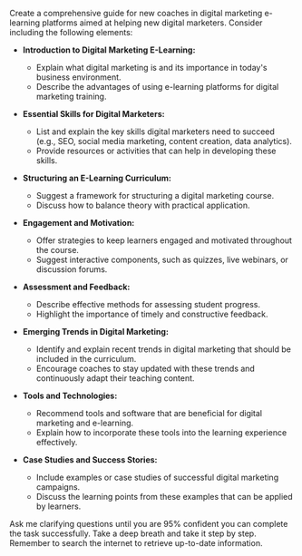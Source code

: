 Create a comprehensive guide for new coaches in digital marketing e-learning platforms aimed at helping new digital marketers. Consider including the following elements:

- **Introduction to Digital Marketing E-Learning:**
  - Explain what digital marketing is and its importance in today's business environment.
  - Describe the advantages of using e-learning platforms for digital marketing training.

- **Essential Skills for Digital Marketers:**
  - List and explain the key skills digital marketers need to succeed (e.g., SEO, social media marketing, content creation, data analytics).
  - Provide resources or activities that can help in developing these skills.

- **Structuring an E-Learning Curriculum:**
  - Suggest a framework for structuring a digital marketing course.
  - Discuss how to balance theory with practical application.

- **Engagement and Motivation:**
  - Offer strategies to keep learners engaged and motivated throughout the course.
  - Suggest interactive components, such as quizzes, live webinars, or discussion forums.

- **Assessment and Feedback:**
  - Describe effective methods for assessing student progress.
  - Highlight the importance of timely and constructive feedback.

- **Emerging Trends in Digital Marketing:**
  - Identify and explain recent trends in digital marketing that should be included in the curriculum.
  - Encourage coaches to stay updated with these trends and continuously adapt their teaching content.

- **Tools and Technologies:**
  - Recommend tools and software that are beneficial for digital marketing and e-learning.
  - Explain how to incorporate these tools into the learning experience effectively.

- **Case Studies and Success Stories:**
  - Include examples or case studies of successful digital marketing campaigns.
  - Discuss the learning points from these examples that can be applied by learners.

Ask me clarifying questions until you are 95% confident you can complete the task successfully. Take a deep breath and take it step by step. Remember to search the internet to retrieve up-to-date information.